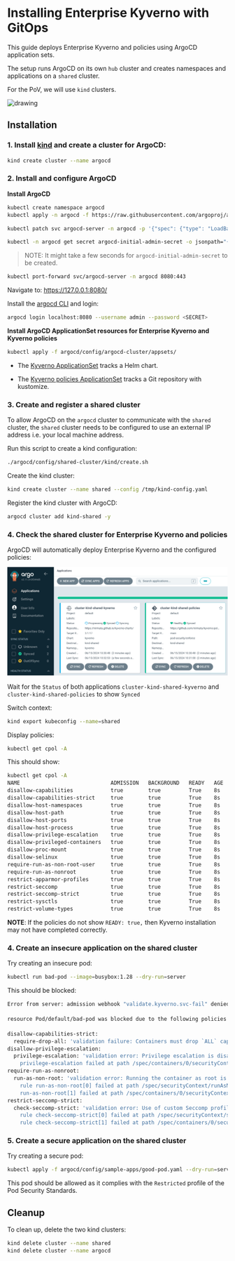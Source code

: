 # Installing Enterprise Kyverno with GitOps

This guide deploys Enterprise Kyverno and policies using ArgoCD application sets.

The setup runs ArgoCD on its own `hub` cluster and creates namespaces and applications on a `shared` cluster. 

For the PoV, we will use `kind` clusters.

<img src="https://github.com/nirmata/robinhood-pov/assets/5804477/c8d25b7a-fca5-49ac-9163-38138ca4a8e9" alt="drawing" width="750"/>

## Installation

### 1. Install [kind](https://kind.sigs.k8s.io/) and create a cluster for ArgoCD:

```sh
kind create cluster --name argocd
```

### 2. Install and configure ArgoCD

**Install ArgoCD**

```sh
kubectl create namespace argocd
kubectl apply -n argocd -f https://raw.githubusercontent.com/argoproj/argo-cd/stable/manifests/install.yaml
```

```sh
kubectl patch svc argocd-server -n argocd -p '{"spec": {"type": "LoadBalancer"}}'
```

```sh
kubectl -n argocd get secret argocd-initial-admin-secret -o jsonpath="{.data.password}" | base64 -d; echo
```
>NOTE: It might take a few seconds for `argocd-initial-admin-secret` to be created.

```sh
kubectl port-forward svc/argocd-server -n argocd 8080:443
```

Navigate to: https://127.0.0.1:8080/

Install the [argocd CLI](https://argo-cd.readthedocs.io/en/stable/cli_installation/) and login:

```sh
argocd login localhost:8080 --username admin --password <SECRET>
```

**Install ArgoCD ApplicationSet resources for Enterprise Kyverno and Kyverno policies**

```sh
kubectl apply -f argocd/config/argocd-cluster/appsets/
```

- The [Kyverno ApplicationSet](./config/argocd-cluster/appsets/kyverno.yaml) tracks a Helm chart.

- The [Kyverno policies ApplicationSet](./config/argocd-cluster/appsets/kyverno-policies.yaml) tracks a Git repository with kustomize.

### 3. Create and register a shared cluster

To allow ArgoCD on the `argocd` cluster to communicate with the `shared` cluster, the `shared` cluster needs to be configured to use an external IP address i.e. your local machine address.

Run this script to create a kind configuration:

```sh
./argocd/config/shared-cluster/kind/create.sh
```

Create the kind cluster:

```sh
kind create cluster --name shared --config /tmp/kind-config.yaml
```

Register the kind cluster with ArgoCD:

```sh
argocd cluster add kind-shared -y
```

### 4. Check the shared cluster for Enterprise Kyverno and policies

ArgoCD will automatically deploy Enterprise Kyverno and the configured policies:

![ArgoCD Kyverno](img/argocd-kyverno-policies.png)

Wait for the `Status` of both applications `cluster-kind-shared-kyverno` and `cluster-kind-shared-policies` to show `Synced`

Switch context:

```sh
kind export kubeconfig --name=shared
```

Display policies:

```sh
kubectl get cpol -A
```

This should show:

```sh
kubectl get cpol -A
NAME                             ADMISSION   BACKGROUND   READY   AGE   MESSAGE
disallow-capabilities            true        true         True    8s    Ready
disallow-capabilities-strict     true        true         True    8s    Ready
disallow-host-namespaces         true        true         True    8s    Ready
disallow-host-path               true        true         True    8s    Ready
disallow-host-ports              true        true         True    8s    Ready
disallow-host-process            true        true         True    8s    Ready
disallow-privilege-escalation    true        true         True    8s    Ready
disallow-privileged-containers   true        true         True    8s    Ready
disallow-proc-mount              true        true         True    8s    Ready
disallow-selinux                 true        true         True    8s    Ready
require-run-as-non-root-user     true        true         True    8s    Ready
require-run-as-nonroot           true        true         True    8s    Ready
restrict-apparmor-profiles       true        true         True    8s    Ready
restrict-seccomp                 true        true         True    8s    Ready
restrict-seccomp-strict          true        true         True    8s    Ready
restrict-sysctls                 true        true         True    8s    Ready
restrict-volume-types            true        true         True    8s    Ready
```

**NOTE**: If the policies do not show `READY: true,` then Kyverno installation may not have completed correctly.

### 4. Create an insecure application on the shared cluster

Try creating an insecure pod:

```sh
kubectl run bad-pod --image=busybox:1.28 --dry-run=server
```

This should be blocked:

```sh
Error from server: admission webhook "validate.kyverno.svc-fail" denied the request:

resource Pod/default/bad-pod was blocked due to the following policies

disallow-capabilities-strict:
  require-drop-all: 'validation failure: Containers must drop `ALL` capabilities.'
disallow-privilege-escalation:
  privilege-escalation: 'validation error: Privilege escalation is disallowed. rule
    privilege-escalation failed at path /spec/containers/0/securityContext/'
require-run-as-nonroot:
  run-as-non-root: 'validation error: Running the container as root is not allowed.
    rule run-as-non-root[0] failed at path /spec/securityContext/runAsNonRoot/ rule
    run-as-non-root[1] failed at path /spec/containers/0/securityContext/'
restrict-seccomp-strict:
  check-seccomp-strict: 'validation error: Use of custom Seccomp profiles is disallowed.
    rule check-seccomp-strict[0] failed at path /spec/securityContext/seccompProfile/
    rule check-seccomp-strict[1] failed at path /spec/containers/0/securityContext/'
```

### 5. Create a secure application on the shared cluster

Try creating a secure pod:

```sh
kubectl apply -f argocd/config/sample-apps/good-pod.yaml --dry-run=server
```

This pod should be allowed as it complies with the `Restricted` profile of the Pod Security Standards.

## Cleanup

To clean up, delete the two kind clusters:

```sh
kind delete cluster --name shared
kind delete cluster --name argocd
```
